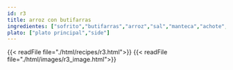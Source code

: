 ```yaml
---
id: r3
title: arroz con butifarras
ingredientes: ["sofrito","butifarras","arroz","sal","manteca","achote","agua"]
plato: ["plato principal","side"]
---
```


{{< readFile file="./html/recipes/r3.html">}}
{{< readFile file="./html/images/r3_image.html">}}